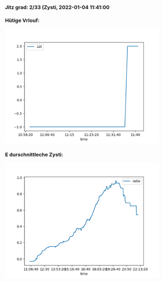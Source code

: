 ### Jitz grad: 2/33 (Zysti, 2022-01-04 11:41:00

### Hütige Vrlouf:
![Graph](Today.png)

### E durschnittleche Zysti:
![Graph](Zysti.png)